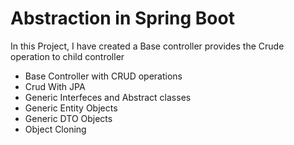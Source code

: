 # Abstraction in Spring Boot
In this Project, I have created a Base controller provides the Crude operation to child controller

- Base Controller with CRUD operations
- Crud With JPA
- Generic Interfeces and Abstract classes
- Generic Entity Objects
- Generic DTO Objects
- Object Cloning 
